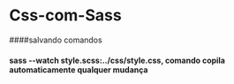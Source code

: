 # Css-com-Sass

####salvando comandos</br>
#### sass --watch style.scss:../css/style.css, comando copila automaticamente qualquer mudança
